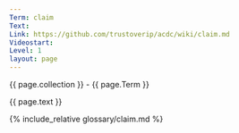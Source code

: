 ```yaml
---
Term: claim
Text: 
Link: https://github.com/trustoverip/acdc/wiki/claim.md
Videostart: 
Level: 1
layout: page
---
```


{{ page.collection }} - {{ page.Term }}

   {{ page.text }}

{% include_relative glossary/claim.md %}
